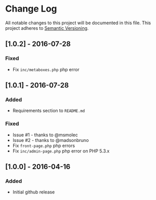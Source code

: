 # Change Log
All notable changes to this project will be documented in this file.
This project adheres to [Semantic Versioning](http://semver.org/).

## [1.0.2] - 2016-07-28
### Fixed
- Fix `inc/metaboxes.php` php error

## [1.0.1] - 2016-07-28
### Added
- Requirements section to `README.md`

### Fixed
- Issue #1 - thanks to @msmolec
- Issue #2 - thanks to @madsonbruno
- Fix `front-page.php` php errors
- Fix `inc/admin-page.php` php error on PHP 5.3.x

## [1.0.0] - 2016-04-16
### Added
- Initial github release